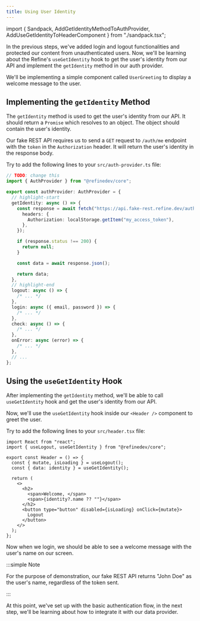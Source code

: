 ```yaml
---
title: Using User Identity
---
```


import { Sandpack, AddGetIdentityMethodToAuthProvider, AddUseGetIdentityToHeaderComponent } from "./sandpack.tsx";

<Sandpack>

In the previous steps, we've added login and logout functionalities and protected our content from unauthenticated users. Now, we'll be learning about the Refine's `useGetIdentity` hook to get the user's identity from our API and implement the `getIdentity` method in our auth provider.

We'll be implementing a simple component called `UserGreeting` to display a welcome message to the user.

## Implementing the `getIdentity` Method

The `getIdentity` method is used to get the user's identity from our API. It should return a `Promise` which resolves to an object. The object should contain the user's identity.

Our fake REST API requires us to send a `GET` request to `/auth/me` endpoint with the `token` in the `Authorization` header. It will return the user's identity in the response body.

Try to add the following lines to your `src/auth-provider.ts` file:

```ts title="src/auth-provider.ts"
// TODO: change this
import { AuthProvider } from "@refinedev/core";

export const authProvider: AuthProvider = {
  // highlight-start
  getIdentity: async () => {
    const response = await fetch("https://api.fake-rest.refine.dev/auth/me", {
      headers: {
        Authorization: localStorage.getItem("my_access_token"),
      },
    });

    if (response.status !== 200) {
      return null;
    }

    const data = await response.json();

    return data;
  },
  // highlight-end
  logout: async () => {
    /* ... */
  },
  login: async ({ email, password }) => {
    /* ... */
  },
  check: async () => {
    /* ... */
  },
  onError: async (error) => {
    /* ... */
  },
  // ...
};
```

<AddGetIdentityMethodToAuthProvider />

## Using the `useGetIdentity` Hook

After implementing the `getIdentity` method, we'll be able to call `useGetIdentity` hook and get the user's identity from our API.

Now, we'll use the `useGetIdentity` hook inside our `<Header />` component to greet the user.

Try to add the following lines to your `src/header.tsx` file:

```tsx title="src/header.tsx"
import React from "react";
import { useLogout, useGetIdentity } from "@refinedev/core";

export const Header = () => {
  const { mutate, isLoading } = useLogout();
  const { data: identity } = useGetIdentity();

  return (
    <>
      <h2>
        <span>Welcome, </span>
        <span>{identity?.name ?? ""}</span>
      </h2>
      <button type="button" disabled={isLoading} onClick={mutate}>
        Logout
      </button>
    </>
  );
};
```

<AddUseGetIdentityToHeaderComponent />

Now when we login, we should be able to see a welcome message with the user's name on our screen.

:::simple Note

For the purpose of demonstration, our fake REST API returns "John Doe" as the user's name, regardless of the token sent.

:::

At this point, we've set up with the basic authentication flow, in the next step, we'll be learning about how to integrate it with our data provider.

</Sandpack>
